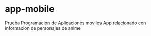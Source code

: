# app-mobile
Prueba Programacion de Aplicaciones moviles
App relacionado con informacion de personajes de anime
